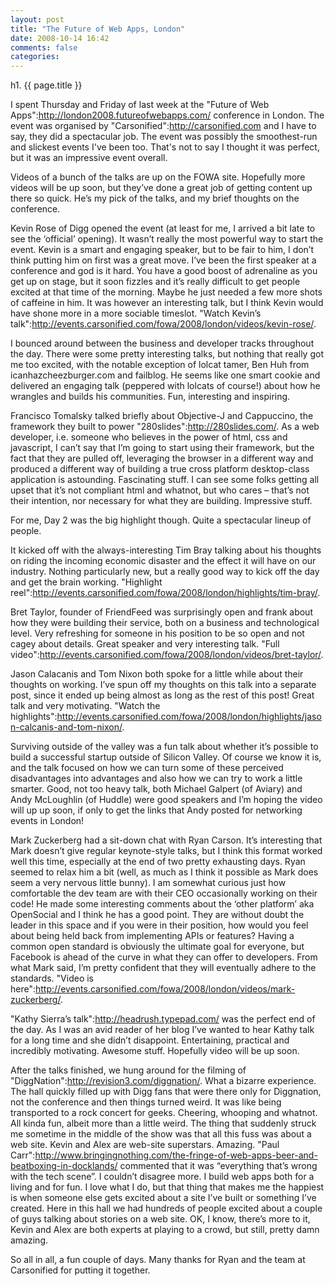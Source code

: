 ```yaml
---
layout: post
title: "The Future of Web Apps, London"
date: 2008-10-14 16:42
comments: false
categories: 
---
```


h1. {{ page.title }}

I spent Thursday and Friday of last week at the "Future of Web Apps":http://london2008.futureofwebapps.com/ conference in London. The event was organised by "Carsonified":http://carsonified.com and I have to say, they did a spectacular job. The event was possibly the smoothest-run and slickest events I've been too. That's not to say I thought it was perfect, but it was an impressive event overall.

Videos of a bunch of the talks are up on the FOWA site. Hopefully more videos will be up soon, but they’ve done a great job of getting content up there so quick. He’s my pick of the talks, and my brief thoughts on the conference.

Kevin Rose of Digg opened the event (at least for me, I arrived a bit late to see the ‘official’ opening). It wasn’t really the most powerful way to start the event. Kevin is a smart and engaging speaker, but to be fair to him, I don’t think putting him on first was a great move. I’ve been the first speaker at a conference and god is it hard. You have a good boost of adrenaline as you get up on stage, but it soon fizzles and it’s really difficult to get people excited at that time of the morning. Maybe he just needed a few more shots of caffeine in him. It was however an interesting talk, but I think Kevin would have shone more in a more sociable timeslot. "Watch Kevin’s talk":http://events.carsonified.com/fowa/2008/london/videos/kevin-rose/.

I bounced around between the business and developer tracks throughout the day. There were some pretty interesting talks, but nothing that really got me too excited, with the notable exception of lolcat tamer, Ben Huh from icanhazcheezburger.com and failblog. He seems like one smart cookie and delivered an engaging talk (peppered with lolcats of course!) about how he wrangles and builds his communities. Fun, interesting and inspiring.

Francisco Tomalsky talked briefly about Objective-J and Cappuccino, the framework they built to power "280slides":http://280slides.com/. As a web developer, i.e. someone who believes in the power of html, css and javascript, I can’t say that I’m going to start using their framework, but the fact that they are pulled off, leveraging the browser in a different way and produced a different way of building a true cross platform desktop-class application is astounding. Fascinating stuff. I can see some folks getting all upset that it’s not compliant html and whatnot, but who cares – that’s not their intention, nor necessary for what they are building. Impressive stuff.

For me, Day 2 was the big highlight though. Quite a spectacular lineup of people.

It kicked off with the always-interesting Tim Bray talking about his thoughts on riding the incoming economic disaster and the effect it will have on our industry. Nothing particularly new, but a really good way to kick off the day and get the brain working. "Highlight reel":http://events.carsonified.com/fowa/2008/london/highlights/tim-bray/.

Bret Taylor, founder of FriendFeed was surprisingly open and frank about how they were building their service, both on a business and technological level. Very refreshing for someone in his position to be so open and not cagey about details. Great speaker and very interesting talk. "Full video":http://events.carsonified.com/fowa/2008/london/videos/bret-taylor/.

Jason Calacanis and Tom Nixon both spoke for a little while about their thoughts on working. I’ve spun off my thoughts on this talk into a separate post, since it ended up being almost as long as the rest of this post! Great talk and very motivating. "Watch the highlights":http://events.carsonified.com/fowa/2008/london/highlights/jason-calcanis-and-tom-nixon/.

Surviving outside of the valley was a fun talk about whether it’s possible to build a successful startup outside of Silicon Valley. Of course we know it is, and the talk focused on how we can turn some of these perceived disadvantages into advantages and also how we can try to work a little smarter. Good, not too heavy talk, both Michael Galpert (of Aviary) and Andy McLoughlin (of Huddle) were good speakers and I’m hoping the video will up up soon, if only to get the links that Andy posted for networking events in London!

Mark Zuckerberg had a sit-down chat with Ryan Carson. It’s interesting that Mark doesn’t give regular keynote-style talks, but I think this format worked well this time, especially at the end of two pretty exhausting days. Ryan seemed to relax him a bit (well, as much as I think it possible as Mark does seem a very nervous little bunny). I am somewhat curious just how comfortable the dev team are with their CEO occasionally working on their code! He made some interesting comments about the ‘other platform’ aka OpenSocial and I think he has a good point. They are without doubt the leader in this space and if you were in their position, how would you feel about being held back from implementing APIs or features? Having a common open standard is obviously the ultimate goal for everyone, but Facebook is ahead of the curve in what they can offer to developers. From what Mark said, I’m pretty confident that they will eventually adhere to the standards. "Video is here":http://events.carsonified.com/fowa/2008/london/videos/mark-zuckerberg/.

"Kathy Sierra’s talk":http://headrush.typepad.com/ was the perfect end of the day. As I was an avid reader of her blog I’ve wanted to hear Kathy talk for a long time and she didn’t disappoint. Entertaining, practical and incredibly motivating. Awesome stuff. Hopefully video will be up soon.

After the talks finished, we hung around for the filming of "DiggNation":http://revision3.com/diggnation/. What a bizarre experience. The hall quickly filled up with Digg fans that were there only for Diggnation, not the conference and then things turned weird. It was like being transported to a rock concert for geeks. Cheering, whooping and whatnot. All kinda fun, albeit more than a little weird. The thing that suddenly struck me sometime in the middle of the show was that all this fuss was about a web site. Kevin and Alex are web-site superstars. Amazing. "Paul Carr":http://www.bringingnothing.com/the-fringe-of-web-apps-beer-and-beatboxing-in-docklands/ commented that it was “everything that’s wrong with the tech scene”. I couldn’t disagree more. I build web apps both for a living and for fun. I love what I do, but that thing that makes me the happiest is when someone else gets excited about a site I’ve built or something I’ve created. Here in this hall we had hundreds of people excited about a couple of guys talking about stories on a web site. OK, I know, there’s more to it, Kevin and Alex are both experts at playing to a crowd, but still, pretty damn amazing.

So all in all, a fun couple of days. Many thanks for Ryan and the team at Carsonified for putting it together.